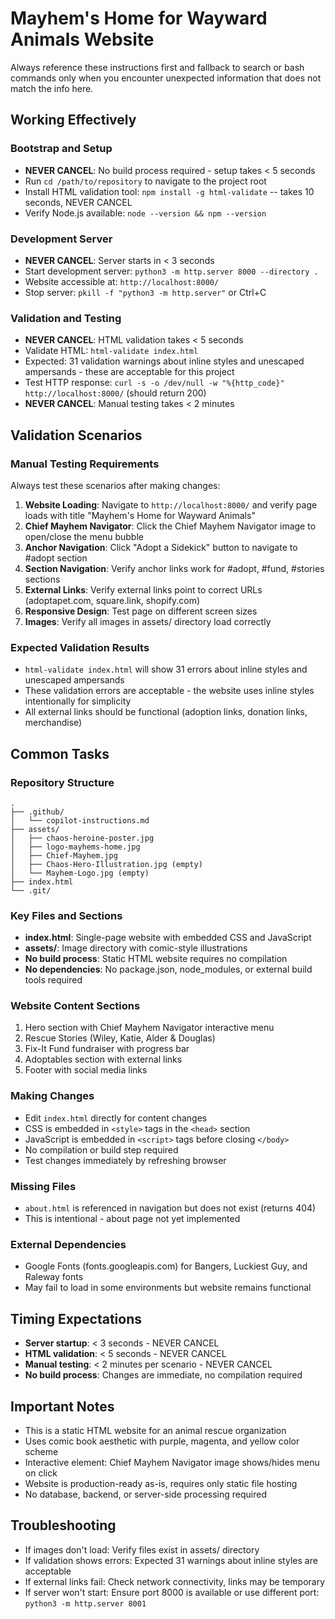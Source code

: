 # Mayhem's Home for Wayward Animals Website

Always reference these instructions first and fallback to search or bash commands only when you encounter unexpected information that does not match the info here.

## Working Effectively

### Bootstrap and Setup
- **NEVER CANCEL**: No build process required - setup takes < 5 seconds
- Run `cd /path/to/repository` to navigate to the project root
- Install HTML validation tool: `npm install -g html-validate` -- takes 10 seconds, NEVER CANCEL
- Verify Node.js available: `node --version && npm --version`

### Development Server
- **NEVER CANCEL**: Server starts in < 3 seconds
- Start development server: `python3 -m http.server 8000 --directory .`
- Website accessible at: `http://localhost:8000/`
- Stop server: `pkill -f "python3 -m http.server"` or Ctrl+C

### Validation and Testing
- **NEVER CANCEL**: HTML validation takes < 5 seconds
- Validate HTML: `html-validate index.html`
- Expected: 31 validation warnings about inline styles and unescaped ampersands - these are acceptable for this project
- Test HTTP response: `curl -s -o /dev/null -w "%{http_code}" http://localhost:8000/` (should return 200)
- **NEVER CANCEL**: Manual testing takes < 2 minutes

## Validation Scenarios

### Manual Testing Requirements
Always test these scenarios after making changes:

1. **Website Loading**: Navigate to `http://localhost:8000/` and verify page loads with title "Mayhem's Home for Wayward Animals"
2. **Chief Mayhem Navigator**: Click the Chief Mayhem Navigator image to open/close the menu bubble
3. **Anchor Navigation**: Click "Adopt a Sidekick" button to navigate to #adopt section
4. **Section Navigation**: Verify anchor links work for #adopt, #fund, #stories sections
5. **External Links**: Verify external links point to correct URLs (adoptapet.com, square.link, shopify.com)
6. **Responsive Design**: Test page on different screen sizes
7. **Images**: Verify all images in assets/ directory load correctly

### Expected Validation Results
- `html-validate index.html` will show 31 errors about inline styles and unescaped ampersands
- These validation errors are acceptable - the website uses inline styles intentionally for simplicity
- All external links should be functional (adoption links, donation links, merchandise)

## Common Tasks

### Repository Structure
```
.
├── .github/
│   └── copilot-instructions.md
├── assets/
│   ├── chaos-heroine-poster.jpg
│   ├── logo-mayhems-home.jpg
│   ├── Chief-Mayhem.jpg
│   ├── Chaos-Hero-Illustration.jpg (empty)
│   └── Mayhem-Logo.jpg (empty)
├── index.html
└── .git/
```

### Key Files and Sections
- **index.html**: Single-page website with embedded CSS and JavaScript
- **assets/**: Image directory with comic-style illustrations
- **No build process**: Static HTML website requires no compilation
- **No dependencies**: No package.json, node_modules, or external build tools required

### Website Content Sections
1. Hero section with Chief Mayhem Navigator interactive menu
2. Rescue Stories (Wiley, Katie, Alder & Douglas)
3. Fix-It Fund fundraiser with progress bar
4. Adoptables section with external links
5. Footer with social media links

### Making Changes
- Edit `index.html` directly for content changes
- CSS is embedded in `<style>` tags in the `<head>` section
- JavaScript is embedded in `<script>` tags before closing `</body>`
- No compilation or build step required
- Test changes immediately by refreshing browser

### Missing Files
- `about.html` is referenced in navigation but does not exist (returns 404)
- This is intentional - about page not yet implemented

### External Dependencies
- Google Fonts (fonts.googleapis.com) for Bangers, Luckiest Guy, and Raleway fonts
- May fail to load in some environments but website remains functional

## Timing Expectations
- **Server startup**: < 3 seconds - NEVER CANCEL
- **HTML validation**: < 5 seconds - NEVER CANCEL  
- **Manual testing**: < 2 minutes per scenario - NEVER CANCEL
- **No build process**: Changes are immediate, no compilation required

## Important Notes
- This is a static HTML website for an animal rescue organization
- Uses comic book aesthetic with purple, magenta, and yellow color scheme
- Interactive element: Chief Mayhem Navigator image shows/hides menu on click
- Website is production-ready as-is, requires only static file hosting
- No database, backend, or server-side processing required

## Troubleshooting
- If images don't load: Verify files exist in assets/ directory
- If validation shows errors: Expected 31 warnings about inline styles are acceptable
- If external links fail: Check network connectivity, links may be temporary
- If server won't start: Ensure port 8000 is available or use different port: `python3 -m http.server 8001`